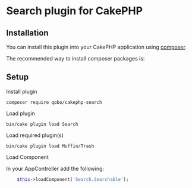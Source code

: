 # Search plugin for CakePHP

## Installation

You can install this plugin into your CakePHP application using [composer](http://getcomposer.org).

The recommended way to install composer packages is:

## Setup

Install plugin
```
composer require qobo/cakephp-search
```

Load plugin
```
bin/cake plugin load Search
```

Load required plugin(s)
```
bin/cake plugin load Muffin/Trash
```

Load Component

In your AppController add the following:
```php
    $this->loadComponent('Search.Searchable');
```
